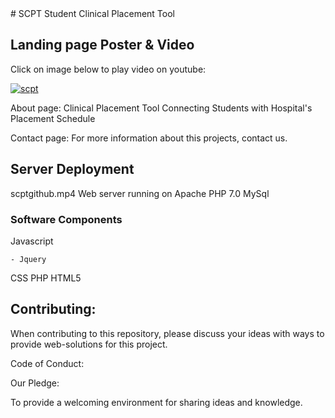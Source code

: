 <meta http-equiv="X-UA-Compatible" content="IE=Edge,chrome=1">
# SCPT
Student Clinical Placement Tool

## Landing page Poster & Video

Click on image below to play video on youtube:

[![scpt](scpt2018/img/image.png)](https://youtu.be/W5umG4a3R4Y)


About page: Clinical Placement Tool Connecting Students with Hospital's Placement Schedule

Contact page: For more information about this projects, contact us.

## Server Deployment
scptgithub.mp4
Web server running on Apache
PHP 7.0
MySql

### Software Components

Javascript

    - Jquery

CSS
PHP
HTML5


## Contributing:

When contributing to this repository, please discuss your ideas with ways to provide web-solutions for this project.

Code of Conduct:

Our Pledge:

To provide a welcoming environment for sharing ideas and knowledge.
